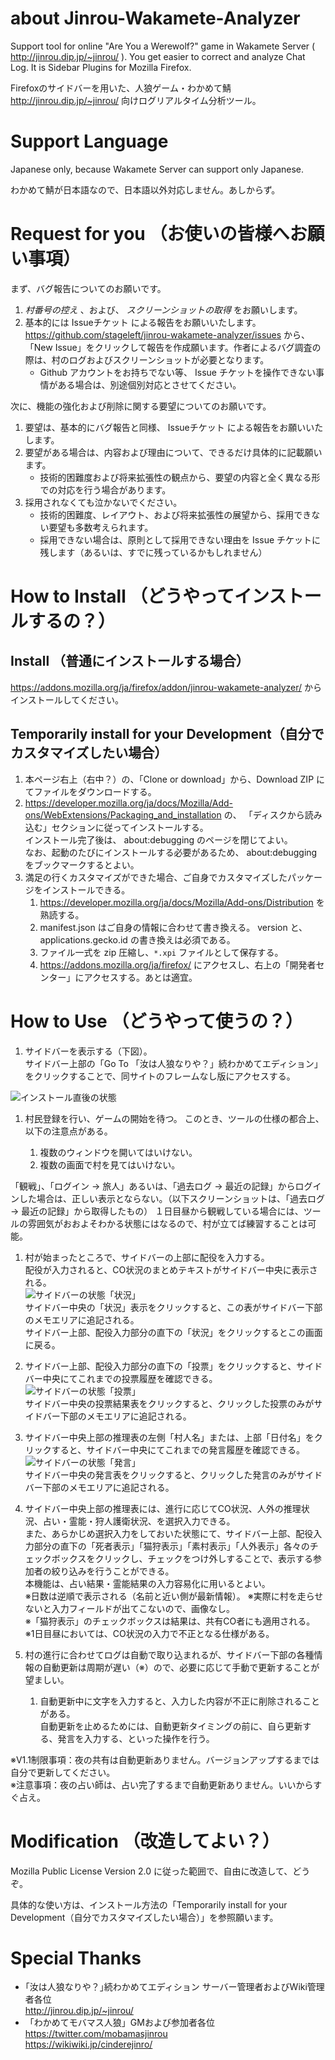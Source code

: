 # about Jinrou-Wakamete-Analyzer

Support tool for online "Are You a Werewolf?" game in Wakamete Server ( http://jinrou.dip.jp/~jinrou/ ).
You get easier to correct and analyze Chat Log.
It is Sidebar Plugins for Mozilla Firefox.

Firefoxのサイドバーを用いた、人狼ゲーム・わかめて鯖 http://jinrou.dip.jp/~jinrou/ 向けログリアルタイム分析ツール。

# Support Language

Japanese only, because Wakamete Server can support only Japanese.

わかめて鯖が日本語なので、日本語以外対応しません。あしからず。

# Request for you （お使いの皆様へお願い事項）

まず、バグ報告についてのお願いです。

1. *村番号の控え* 、および、 *スクリーンショットの取得* をお願いします。
1. 基本的には Issueチケット による報告をお願いいたします。  
   https://github.com/stageleft/jinrou-wakamete-analyzer/issues から、「New Issue」をクリックして報告を作成願います。作者によるバグ調査の際は、村のログおよびスクリーンショットが必要となります。
    * Github アカウントをお持ちでない等、 Issue チケットを操作できない事情がある場合は、別途個別対応とさせてください。

次に、機能の強化および削除に関する要望についてのお願いです。

1. 要望は、基本的にバグ報告と同様、 Issueチケット による報告をお願いいたします。  
1. 要望がある場合は、内容および理由について、できるだけ具体的に記載願います。
    * 技術的困難度および将来拡張性の観点から、要望の内容と全く異なる形での対応を行う場合があります。
1. 採用されなくても泣かないでください。
    * 技術的困難度、レイアウト、および将来拡張性の展望から、採用できない要望も多数考えられます。
    * 採用できない場合は、原則として採用できない理由を Issue チケットに残します（あるいは、すでに残っているかもしれません）

# How to Install （どうやってインストールするの？）

## Install （普通にインストールする場合）

https://addons.mozilla.org/ja/firefox/addon/jinrou-wakamete-analyzer/ からインストールしてください。

## Temporarily install for your Development（自分でカスタマイズしたい場合）

1. 本ページ右上（右中？）の、「Clone or download」から、Download ZIP にてファイルをダウンロードする。
1. https://developer.mozilla.org/ja/docs/Mozilla/Add-ons/WebExtensions/Packaging_and_installation の、
「ディスクから読み込む」セクションに従ってインストールする。  
   インストール完了後は、 about:debugging のページを閉じてよい。  
   なお、起動のたびにインストールする必要があるため、 about:debugging をブックマークするとよい。
1. 満足の行くカスタマイズができた場合、ご自身でカスタマイズしたパッケージをインストールできる。
    1. https://developer.mozilla.org/ja/docs/Mozilla/Add-ons/Distribution を熟読する。
    1. manifest.json はご自身の情報に合わせて書き換える。 version と、 applications.gecko.id の書き換えは必須である。
    1. ファイル一式を zip 圧縮し、`*.xpi` ファイルとして保存する。
    1. https://addons.mozilla.org/ja/firefox/ にアクセスし、右上の「開発者センター」にアクセスする。あとは適宜。

# How to Use （どうやって使うの？）

1. サイドバーを表示する（下図）。  
   サイドバー上部の「Go To 「汝は人狼なりや？」続わかめてエディション」をクリックすることで、同サイトのフレームなし版にアクセスする。

![インストール直後の状態](./doc/usage-1.png "インストール直後の状態")

1. 村民登録を行い、ゲームの開始を待つ。
  このとき、ツールの仕様の都合上、以下の注意点がある。

    1. 複数のウィンドウを開いてはいけない。
    1. 複数の画面で村を見てはいけない。

「観戦」、「ログイン → 旅人」あるいは、「過去ログ → 最近の記録」からログインした場合は、正しい表示とならない。（以下スクリーンショットは、「過去ログ → 最近の記録」から取得したもの）
１日目昼から観戦している場合には、ツールの雰囲気がおおよそわかる状態にはなるので、村が立てば練習することは可能。

1. 村が始まったところで、サイドバーの上部に配役を入力する。  
   配役が入力されると、CO状況のまとめテキストがサイドバー中央に表示される。  
![サイドバーの状態「状況」](./doc/usage-2.png "サイドバーの状態「状況」")  
サイドバー中央の「状況」表示をクリックすると、この表がサイドバー下部のメモエリアに追記される。    
サイドバー上部、配役入力部分の直下の「状況」をクリックするとこの画面に戻る。

1. サイドバー上部、配役入力部分の直下の「投票」をクリックすると、サイドバー中央にてこれまでの投票履歴を確認できる。  
![サイドバーの状態「投票」](./doc/usage-3.png "サイドバーの状態「投票」")  
サイドバー中央の投票結果表をクリックすると、クリックした投票のみがサイドバー下部のメモエリアに追記される。    

1. サイドバー中央上部の推理表の左側「村人名」または、上部「日付名」をクリックすると、サイドバー中央にてこれまでの発言履歴を確認できる。  
![サイドバーの状態「発言」](./doc/usage-4.png "サイドバーの状態「発言」")  
サイドバー中央の発言表をクリックすると、クリックした発言のみがサイドバー下部のメモエリアに追記される。    

1. サイドバー中央上部の推理表には、進行に応じてCO状況、人外の推理状況、占い・霊能・狩人護衛状況、を選択入力できる。  
   また、あらかじめ選択入力をしておいた状態にて、サイドバー上部、配役入力部分の直下の「死者表示」「猫狩表示」「素村表示」「人外表示」各々のチェックボックスをクリックし、チェックをつけ外しすることで、表示する参加者の絞り込みを行うことができる。  
   本機能は、占い結果・霊能結果の入力容易化に用いるとよい。  
※日数は逆順で表示される（名前と近い側が最新情報）。
※実際に村を走らせないと入力フィールドが出てこないので、画像なし。  
※「猫狩表示」のチェックボックスは結果は、共有CO者にも適用される。  
※1日目昼においては、CO状況の入力で不正となる仕様がある。

1. 村の進行に合わせてログは自動で取り込まれるが、サイドバー下部の各種情報の自動更新は周期が遅い（※）ので、必要に応じて手動で更新することが望ましい。  
    1. 自動更新中に文字を入力すると、入力した内容が不正に削除されることがある。  
       自動更新を止めるためには、自動更新タイミングの前に、自ら更新する、発言を入力する、といった操作を行う。

※V1.1制限事項：夜の共有は自動更新ありません。バージョンアップするまでは自分で更新してください。  
※注意事項：夜の占い師は、占い完了するまで自動更新ありません。いいからすぐ占え。

# Modification （改造してよい？）

Mozilla Public License Version 2.0 に従った範囲で、自由に改造して、どうぞ。

具体的な使い方は、インストール方法の「Temporarily install for your Development（自分でカスタマイズしたい場合）」を参照願います。

# Special Thanks

* ｢汝は人狼なりや？｣続わかめてエディション サーバー管理者およびWiki管理者各位  
  http://jinrou.dip.jp/~jinrou/
* 「わかめてモバマス人狼」GMおよび参加者各位  
  https://twitter.com/mobamasjinrou  
  https://wikiwiki.jp/cinderejinro/

